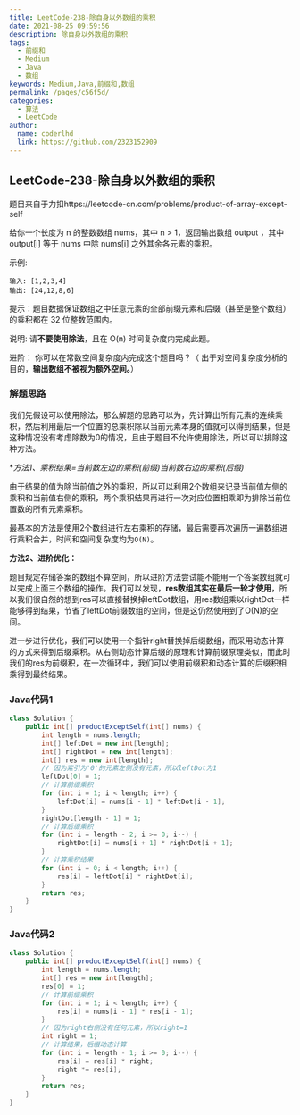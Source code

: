 ```yaml
---
title: LeetCode-238-除自身以外数组的乘积
date: 2021-08-25 09:59:56
description: 除自身以外数组的乘积
tags: 
  - 前缀和
  - Medium
  - Java
  - 数组
keywords: Medium,Java,前缀和,数组
permalink: /pages/c56f5d/
categories: 
  - 算法
  - LeetCode
author: 
  name: coderlhd
  link: https://github.com/2323152909
---
```


## LeetCode-238-除自身以外数组的乘积

题目来自于力扣https://leetcode-cn.com/problems/product-of-array-except-self

给你一个长度为 n 的整数数组 nums，其中 n > 1，返回输出数组 output ，其中 output[i] 等于 nums 中除 nums[i] 之外其余各元素的乘积。

示例:

```
输入: [1,2,3,4]
输出: [24,12,8,6]
```


提示：题目数据保证数组之中任意元素的全部前缀元素和后缀（甚至是整个数组）的乘积都在 32 位整数范围内。

说明: 请**不要使用除法**，且在 O(n) 时间复杂度内完成此题。

进阶：
你可以在常数空间复杂度内完成这个题目吗？（ 出于对空间复杂度分析的目的，**输出数组不被视为额外空间。**）

 <!--more-->

### 解题思路

我们先假设可以使用除法，那么解题的思路可以为，先计算出所有元素的连续乘积，然后利用最后一个位置的总乘积除以当前元素本身的值就可以得到结果，但是这种情况没有考虑除数为0的情况，且由于题目不允许使用除法，所以可以排除这种方法。

**方法1、乘积结果=当前数左边的乘积(前缀)*当前数右边的乘积(后缀)**

由于结果的值为除当前值之外的乘积，所以可以利用2个数组来记录当前值左侧的乘积和当前值右侧的乘积，两个乘积结果再进行一次对应位置相乘即为排除当前位置数的所有元素乘积。

最基本的方法是使用2个数组进行左右乘积的存储，最后需要再次遍历一遍数组进行乘积合并，时间和空间复杂度均为`O(N)`。

**方法2、进阶优化：**

题目规定存储答案的数组不算空间，所以进阶方法尝试能不能用一个答案数组就可以完成上面三个数组的操作。我们可以发现，**res数组其实在最后一轮才使用**，所以我们很自然的想到res可以直接替换掉leftDot数组，用res数组乘以rightDot一样能够得到结果，节省了leftDot前缀数组的空间，但是这仍然使用到了O(N)的空间。

进一步进行优化，我们可以使用一个指针right替换掉后缀数组，而采用动态计算的方式来得到后缀乘积。从右侧动态计算后缀的原理和计算前缀原理类似，而此时我们的res为前缀积，在一次循环中，我们可以使用前缀积和动态计算的后缀积相乘得到最终结果。

### Java代码1

```java
class Solution {
    public int[] productExceptSelf(int[] nums) {
        int length = nums.length;
        int[] leftDot = new int[length];
        int[] rightDot = new int[length];
        int[] res = new int[length];
      	// 因为索引为'0'的元素左侧没有元素，所以leftDot为1
        leftDot[0] = 1;
        // 计算前缀乘积
        for (int i = 1; i < length; i++) {
            leftDot[i] = nums[i - 1] * leftDot[i - 1];
        }
        rightDot[length - 1] = 1;
        // 计算后缀乘积
        for (int i = length - 2; i >= 0; i--) {
            rightDot[i] = nums[i + 1] * rightDot[i + 1];
        }
        // 计算乘积结果
        for (int i = 0; i < length; i++) {
            res[i] = leftDot[i] * rightDot[i];
        }
        return res;
    }
}
```

### Java代码2

```java
class Solution {
    public int[] productExceptSelf(int[] nums) {
        int length = nums.length;
        int[] res = new int[length];
        res[0] = 1;
        // 计算前缀乘积
        for (int i = 1; i < length; i++) {
            res[i] = nums[i - 1] * res[i - 1];
        }
        // 因为right右侧没有任何元素，所以right=1
        int right = 1;
        // 计算结果，后缀动态计算
        for (int i = length - 1; i >= 0; i--) {
            res[i] = res[i] * right;
            right *= res[i];
        }
        return res;
    }
}
```
